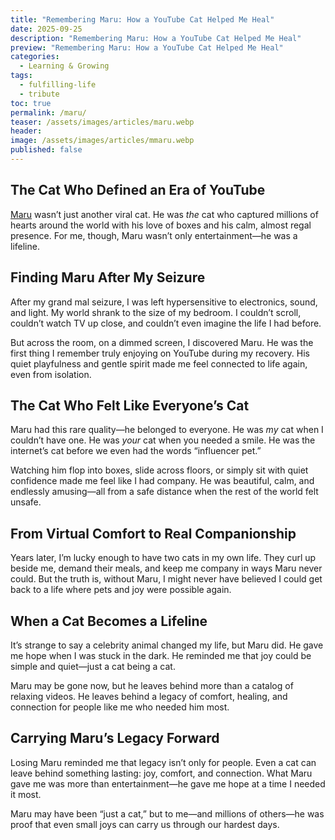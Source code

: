 ```yaml
---
title: "Remembering Maru: How a YouTube Cat Helped Me Heal"
date: 2025-09-25
description: "Remembering Maru: How a YouTube Cat Helped Me Heal"
preview: "Remembering Maru: How a YouTube Cat Helped Me Heal"
categories:
  - Learning & Growing
tags:
  - fulfilling-life
  - tribute
toc: true
permalink: /maru/
teaser: /assets/images/articles/maru.webp
header:
image: /assets/images/articles/mmaru.webp
published: false
---
```

## The Cat Who Defined an Era of YouTube

[Maru](https://sisinmaru.com) wasn’t just another viral cat. He was _the_ cat who captured millions of hearts around the world with his love of boxes and his calm, almost regal presence. For me, though, Maru wasn’t only entertainment—he was a lifeline.

## Finding Maru After My Seizure

After my grand mal seizure, I was left hypersensitive to electronics, sound, and light. My world shrank to the size of my bedroom. I couldn’t scroll, couldn’t watch TV up close, and couldn’t even imagine the life I had before.

But across the room, on a dimmed screen, I discovered Maru. He was the first thing I remember truly enjoying on YouTube during my recovery. His quiet playfulness and gentle spirit made me feel connected to life again, even from isolation.

## The Cat Who Felt Like Everyone’s Cat

Maru had this rare quality—he belonged to everyone. He was _my_ cat when I couldn’t have one. He was _your_ cat when you needed a smile. He was the internet’s cat before we even had the words “influencer pet.”

Watching him flop into boxes, slide across floors, or simply sit with quiet confidence made me feel like I had company. He was beautiful, calm, and endlessly amusing—all from a safe distance when the rest of the world felt unsafe.

## From Virtual Comfort to Real Companionship

Years later, I’m lucky enough to have two cats in my own life. They curl up beside me, demand their meals, and keep me company in ways Maru never could. But the truth is, without Maru, I might never have believed I could get back to a life where pets and joy were possible again.

## When a Cat Becomes a Lifeline

It’s strange to say a celebrity animal changed my life, but Maru did. He gave me hope when I was stuck in the dark. He reminded me that joy could be simple and quiet—just a cat being a cat.

Maru may be gone now, but he leaves behind more than a catalog of relaxing videos. He leaves behind a legacy of comfort, healing, and connection for people like me who needed him most.

## Carrying Maru’s Legacy Forward

Losing Maru reminded me that legacy isn’t only for people. Even a cat can leave behind something lasting: joy, comfort, and connection. What Maru gave me was more than entertainment—he gave me hope at a time I needed it most.

Maru may have been “just a cat,” but to me—and millions of others—he was proof that even small joys can carry us through our hardest days.